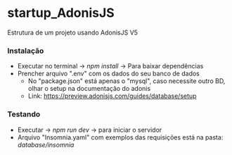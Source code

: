 # startup_AdonisJS
Estrutura de um projeto usando AdonisJS V5

### Instalação
- Executar no terminal -> *npm install* -> Para baixar dependências
- Prencher arquivo ".env" com os dados do seu banco de dados
    - No "package.json" está apenas o "mysql", caso necessite outro BD, olhar o setup na documentação do adonis
    - Link: https://preview.adonisjs.com/guides/database/setup

### Testando
- Executar -> *npm run dev* -> para iniciar o servidor
- Arquivo "Insomnia.yaml" com exemplos das requisições está na pasta: *database/insomnia*
